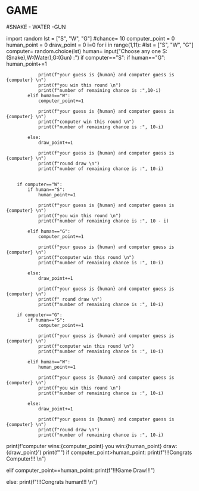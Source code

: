 # GAME
#SNAKE - WATER -GUN

import random
lst = ["S", "W", "G"]
#chance= 10
computer_point = 0
human_point = 0
draw_point = 0
i=0
for i in range(1,11):
        #lst = ["S", "W", "G"]
        computer= random.choice(lst)
        human= input("Choose any one S:(Snake),W:(Water),G:(Gun) :")
        if computer=="S":
            if human=="G":
                human_point+=1

                print(f"your guess is {human} and computer guess is {computer} \n")
                print(f"you win this round \n")
                print(f"number of remaining chance is :",10-i)
            elif human=="W":
                computer_point+=1

                print(f"your guess is {human} and computer guess is {computer} \n")
                print(f"computer win this round \n")
                print(f"number of remaining chance is :", 10-i)

            else:
                draw_point+=1

                print(f"your guess is {human} and computer guess is {computer} \n")
                print(f"round draw \n")
                print(f"number of remaining chance is :", 10-i)


        if computer=="W":
            if human=="S":
                human_point+=1

                print(f"your guess is {human} and computer guess is {computer} \n")
                print(f"you win this round \n")
                print(f"number of remaining chance is :", 10 - i)

            elif human=="G":
                computer_point+=1

                print(f"your guess is {human} and computer guess is {computer} \n")
                print(f"computer win this round \n")
                print(f"number of remaining chance is :", 10-i)

            else:
                draw_point+=1

                print(f"your guess is {human} and computer guess is {computer} \n")
                print(f" round draw \n")
                print(f"number of remaining chance is :", 10-i)

        if computer=="G":
            if human=="S":
                computer_point+=1

                print(f"your guess is {human} and computer guess is {computer} \n")
                print(f"computer win this round \n")
                print(f"number of remaining chance is :", 10-i)

            elif human=="W":
                human_point+=1

                print(f"your guess is {human} and computer guess is {computer} \n")
                print(f"you win this round \n")
                print(f"number of remaining chance is :", 10-i)

            else:
                draw_point+=1

                print(f"your guess is {human} and computer guess is {computer} \n")
                print(f"round draw \n")
                print(f"number of remaining chance is :", 10-i)



print(f'computer wins:{computer_point} you win:{human_point} draw:{draw_point}')
print(f"")
if computer_point>human_point:
    print(f"!!!Congrats Computer!!! \n")

elif computer_point==human_point:
    print(f"!!!Game Draw!!!")

else:
    print(f"!!!Congrats human!!! \n")
